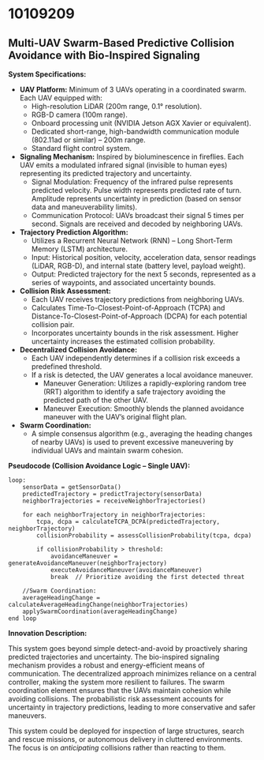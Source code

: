 # 10109209

## Multi-UAV Swarm-Based Predictive Collision Avoidance with Bio-Inspired Signaling

**System Specifications:**

*   **UAV Platform:** Minimum of 3 UAVs operating in a coordinated swarm. Each UAV equipped with:
    *   High-resolution LiDAR (200m range, 0.1° resolution).
    *   RGB-D camera (100m range).
    *   Onboard processing unit (NVIDIA Jetson AGX Xavier or equivalent).
    *   Dedicated short-range, high-bandwidth communication module (802.11ad or similar) – 200m range.
    *   Standard flight control system.
*   **Signaling Mechanism:**  Inspired by bioluminescence in fireflies. Each UAV emits a modulated infrared signal (invisible to human eyes) representing its predicted trajectory and uncertainty.
    *   Signal Modulation:  Frequency of the infrared pulse represents predicted velocity. Pulse width represents predicted rate of turn. Amplitude represents uncertainty in prediction (based on sensor data and maneuverability limits).
    *   Communication Protocol:  UAVs broadcast their signal 5 times per second.  Signals are received and decoded by neighboring UAVs.
*   **Trajectory Prediction Algorithm:**
    *   Utilizes a Recurrent Neural Network (RNN) – Long Short-Term Memory (LSTM) architecture.
    *   Input:  Historical position, velocity, acceleration data, sensor readings (LiDAR, RGB-D), and internal state (battery level, payload weight).
    *   Output:  Predicted trajectory for the next 5 seconds, represented as a series of waypoints, and associated uncertainty bounds.
*   **Collision Risk Assessment:**
    *   Each UAV receives trajectory predictions from neighboring UAVs.
    *   Calculates Time-To-Closest-Point-of-Approach (TCPA) and Distance-To-Closest-Point-of-Approach (DCPA) for each potential collision pair.
    *   Incorporates uncertainty bounds in the risk assessment. Higher uncertainty increases the estimated collision probability.
*   **Decentralized Collision Avoidance:**
    *   Each UAV independently determines if a collision risk exceeds a predefined threshold.
    *   If a risk is detected, the UAV generates a local avoidance maneuver.
        *   Maneuver Generation: Utilizes a rapidly-exploring random tree (RRT) algorithm to identify a safe trajectory avoiding the predicted path of the other UAV.
        *   Maneuver Execution: Smoothly blends the planned avoidance maneuver with the UAV’s original flight plan.
*   **Swarm Coordination:**
    *   A simple consensus algorithm (e.g., averaging the heading changes of nearby UAVs) is used to prevent excessive maneuvering by individual UAVs and maintain swarm cohesion.

**Pseudocode (Collision Avoidance Logic – Single UAV):**

```
loop:
    sensorData = getSensorData()
    predictedTrajectory = predictTrajectory(sensorData)
    neighborTrajectories = receiveNeighborTrajectories()

    for each neighborTrajectory in neighborTrajectories:
        tcpa, dcpa = calculateTCPA_DCPA(predictedTrajectory, neighborTrajectory)
        collisionProbability = assessCollisionProbability(tcpa, dcpa)

        if collisionProbability > threshold:
            avoidanceManeuver = generateAvoidanceManeuver(neighborTrajectory)
            executeAvoidanceManeuver(avoidanceManeuver)
            break  // Prioritize avoiding the first detected threat

    //Swarm Coordination:
    averageHeadingChange = calculateAverageHeadingChange(neighborTrajectories)
    applySwarmCoordination(averageHeadingChange)
end loop
```

**Innovation Description:**

This system goes beyond simple detect-and-avoid by proactively sharing predicted trajectories and uncertainty. The bio-inspired signaling mechanism provides a robust and energy-efficient means of communication. The decentralized approach minimizes reliance on a central controller, making the system more resilient to failures. The swarm coordination element ensures that the UAVs maintain cohesion while avoiding collisions. The probabilistic risk assessment accounts for uncertainty in trajectory predictions, leading to more conservative and safer maneuvers.

This system could be deployed for inspection of large structures, search and rescue missions, or autonomous delivery in cluttered environments. The focus is on *anticipating* collisions rather than reacting to them.